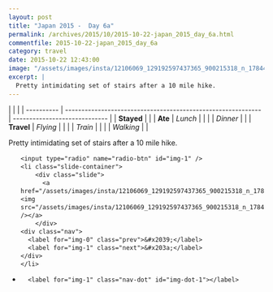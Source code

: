 ```yaml
---
layout: post
title: "Japan 2015 -  Day 6a"
permalink: /archives/2015/10/2015-10-22-japan_2015_day_6a.html
commentfile: 2015-10-22-japan_2015_day_6a
category: travel
date: 2015-10-22 12:43:00
image: "/assets/images/insta/12106069_129192597437365_900215318_n_17844914836047535.jpg"
excerpt: |
  Pretty intimidating set of stairs after a 10 mile hike.
---
```


|            |                                                              |
| ---------- | ------------------------------------------------------------ | ----------------------------- |
| **Stayed** |  |
| **Ate**    | _Lunch_                                                      |          |
|            | _Dinner_                                                     |          |
| **Travel** | _Flying_                                                     |          |
|            | _Train_                                                      |          |
|            | _Walking_                                                    |          |


Pretty intimidating set of stairs after a 10 mile hike.


<ul class="slides">

    <input type="radio" name="radio-btn" id="img-1" />
    <li class="slide-container">
        <div class="slide">
          <a href="/assets/images/insta/12106069_129192597437365_900215318_n_17844914836047535.jpg"><img src="/assets/images/insta/12106069_129192597437365_900215318_n_17844914836047535.jpg" /></a>
        </div>
    <div class="nav">
      <label for="img-0" class="prev">&#x2039;</label>
      <label for="img-1" class="next">&#x203a;</label>
    </div>
    </li>
			
<li class="nav-dots">

      <label for="img-1" class="nav-dot" id="img-dot-1"></label>

</li>
</ul>        
             

		